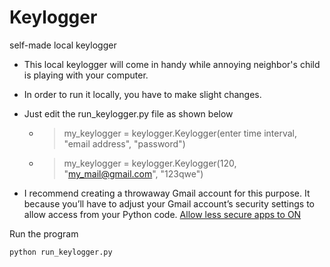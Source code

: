 # Keylogger
self-made local keylogger

* This local keylogger will come in handy while annoying neighbor's child is playing with your computer. 
* In order to run it locally, you have to make slight changes.

* Just edit the run_keylogger.py file as shown below
    * > my_keylogger = keylogger.Keylogger(enter time interval, "email address", "password")
    * > my_keylogger = keylogger.Keylogger(120, "my_mail@gmail.com", "123qwe")

* I recommend creating a throwaway Gmail account for this purpose. It because you’ll have to adjust your Gmail account’s security settings to allow access from your Python code. [Allow less secure apps to ON](https://myaccount.google.com/lesssecureapps)

Run the program
```
python run_keylogger.py
```

